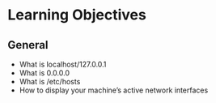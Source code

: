 # Learning Objectives

## General
- What is localhost/127.0.0.1
- What is 0.0.0.0
- What is /etc/hosts
- How to display your machine’s active network interfaces
